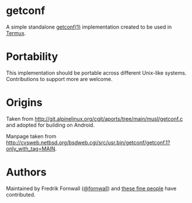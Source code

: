 # getconf
A simple standalone [getconf(1)](http://pubs.opengroup.org/onlinepubs/9699919799/utilities/getconf.html) implementation created to be used in [Termux](https://termux.com).

# Portability
This implementation should be portable across different Unix-like systems. Contributions to support more are welcome.

# Origins
Taken from http://git.alpinelinux.org/cgit/aports/tree/main/musl/getconf.c and adopted for building on Android.

Manpage taken from http://cvsweb.netbsd.org/bsdweb.cgi/src/usr.bin/getconf/getconf.1?only_with_tag=MAIN.

# Authors
Maintained by Fredrik Fornwall ([@fornwall](https://github.com/fornwall)) and [these fine people](https://github.com/termux/getconf/graphs/contributors) have contributed.
